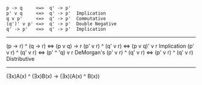```
p -> q     <=>  q' -> p'
p' v q     <=>  q' -> p'  Implication
q v p'     <=>  q' -> p'  Commutative
(q')' v p' <=>  q' -> p'  Double Negative
q' -> p'   <=>  q' -> p'  Implication
```

-----------------------------------------------------------------------------

(p -> r) ^ (q -> r)     <=> (p v q) -> r
(p' v r) ^ (q' v r)     <=> (p v q)' v r         Implication
(p' v r) ^ (q' v r)     <=> (p' ^ 'q) v r        DeMorgan's
(p' v r) ^ (q' v r)     <=> (p' v r) ^ (q' v r)  Distributive

-----------------------------------------------------------------------------

(Ǝx)A(x) ^ (Ǝx)B(x) -> (Ǝx)(A(x) ^ B(x))

